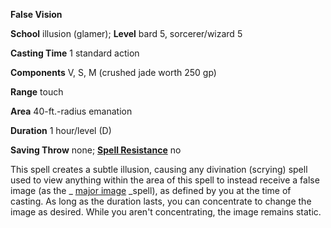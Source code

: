  **False Vision**

**School** illusion (glamer); **Level** bard 5, sorcerer/wizard 5

**Casting Time** 1 standard action

**Components** V, S, M (crushed jade worth 250 gp)

**Range** touch

**Area** 40-ft.-radius emanation

**Duration** 1 hour/level (D)

**Saving Throw** none; **[Spell Resistance](../glossary.md#_spell-resistance)** no

This spell creates a subtle illusion, causing any divination (scrying) spell used to view anything within the area of this spell to instead receive a false image (as the _ [major image](majorImage.md#_major-image) _spell), as defined by you at the time of casting. As long as the duration lasts, you can concentrate to change the image as desired. While you aren't concentrating, the image remains static.

